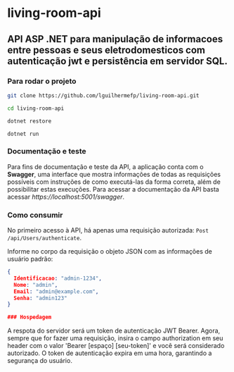 # living-room-api

## API ASP .NET para manipulação de informacoes entre pessoas e seus eletrodomesticos com autenticação jwt e persistência em servidor SQL.

### Para rodar o projeto

~~~bash
git clone https://github.com/lguilhermefp/living-room-api.git
~~~
~~~bash
cd living-room-api
~~~
~~~bash
dotnet restore
~~~
~~~
dotnet run
~~~

### Documentação e teste

Para fins de documentação e teste da API, a aplicação conta com o __Swagger__, uma interface que mostra informações de todas as requisições possíveis com instruções de como executá-las da forma correta, além de possibilitar estas execuções.
Para acessar a documentação da API basta acessar _https://localhost:5001/swagger_.

### Como consumir

No primeiro acesso à API, há apenas uma requisição autorizada:
```Post /api/Users/authenticate```.

Informe no corpo da requisição o objeto JSON com as informações de usuário padrão:
~~~json
{ 
  Identificacao: "admin-1234",
  Nome: "admin",
  Email: "admin@example.com",
  Senha: "admin123"
}

### Hospedagem
~~~

A respota do servidor será um token de autenticação JWT Bearer.
Agora, sempre que for fazer uma requisição, insira o campo authorization em seu header com o valor 'Bearer \[espaço\] \[seu-token\]' e você será considerado autorizado.
O token de autenticação expira em uma hora, garantindo a segurança do usuário.
